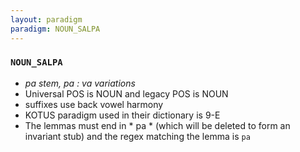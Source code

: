 ```yaml
---
layout: paradigm
paradigm: NOUN_SALPA
---
```

### ` NOUN_SALPA `

* _pa stem, pa : va variations_
* Universal POS is NOUN and legacy POS is NOUN
* suffixes use back vowel harmony
* KOTUS paradigm used in their dictionary is 9-E
* The lemmas must end in * pa * (which will be deleted to form an invariant stub) and the regex matching the lemma is ` pa `
